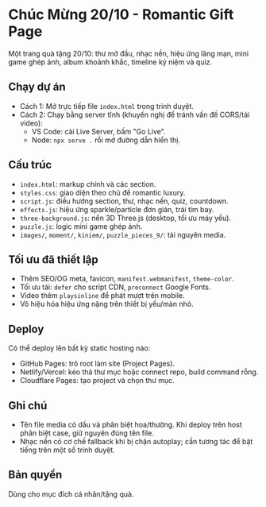 # Chúc Mừng 20/10 - Romantic Gift Page

Một trang quà tặng 20/10: thư mở đầu, nhạc nền, hiệu ứng lãng mạn, mini game ghép ảnh, album khoảnh khắc, timeline kỷ niệm và quiz.

## Chạy dự án
- Cách 1: Mở trực tiếp file `index.html` trong trình duyệt.
- Cách 2: Chạy bằng server tĩnh (khuyến nghị để tránh vấn đề CORS/tải video):
  - VS Code: cài Live Server, bấm "Go Live".
  - Node: `npx serve .` rồi mở đường dẫn hiển thị.

## Cấu trúc
- `index.html`: markup chính và các section.
- `styles.css`: giao diện theo chủ đề romantic luxury.
- `script.js`: điều hướng section, thư, nhạc nền, quiz, countdown.
- `effects.js`: hiệu ứng sparkle/particle đơn giản, trái tim bay.
- `three-background.js`: nền 3D Three.js (desktop, tối ưu máy yếu).
- `puzzle.js`: logic mini game ghép ảnh.
- `images/`, `moment/`, `kiniem/`, `puzzle_pieces_9/`: tài nguyên media.

## Tối ưu đã thiết lập
- Thêm SEO/OG meta, favicon, `manifest.webmanifest`, `theme-color`.
- Tối ưu tải: `defer` cho script CDN, `preconnect` Google Fonts.
- Video thêm `playsinline` để phát mượt trên mobile.
- Vô hiệu hóa hiệu ứng nặng trên thiết bị yếu/màn nhỏ.

## Deploy
Có thể deploy lên bất kỳ static hosting nào:
- GitHub Pages: trỏ root làm site (Project Pages).
- Netlify/Vercel: kéo thả thư mục hoặc connect repo, build command rỗng.
- Cloudflare Pages: tạo project và chọn thư mục.

## Ghi chú
- Tên file media có dấu và phân biệt hoa/thường. Khi deploy trên host phân biệt case, giữ nguyên đúng tên file.
- Nhạc nền có cơ chế fallback khi bị chặn autoplay; cần tương tác để bật tiếng trên một số trình duyệt.

## Bản quyền
Dùng cho mục đích cá nhân/tặng quà.
